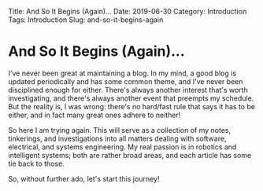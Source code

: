 Title: And So It Begins (Again)...
Date: 2019-06-30
Category: Introduction
Tags: Introduction
Slug: and-so-it-begins-again

And So It Begins (Again)...
========================================================================================================================
I've never been great at maintaining a blog. In my mind, a good blog is updated periodically and has some common theme, and I've never been disciplined enough for either. There's always another interest that's worth investigating, and there's always another event that preempts my schedule. But the reality is, I was wrong: there's no hard/fast rule that says it has to be either, and in fact many great ones adhere to neither!

So here I am trying again. This will serve as a collection of my notes, tinkerings, and investigations into all matters dealing with software, electrical, and systems engineering. My real passion is in robotics and intelligent systems; both are rather broad areas, and each article has some tie back to those.

So, without further ado, let's start this journey!
